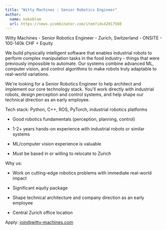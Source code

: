 ```yaml
---
title: "Witty Machines : Senior Robotics Engineer"
author:
  name: kekeblom
  url: https://news.ycombinator.com/item?id=42017588
---
```

Witty Machines - Senior Robotics Engineer - Zurich, Switzerland - ONSITE - 100-140k CHF + Equity

We build physically intelligent software that enables industrial robots to perform complex manipulation tasks in the food industry - things that were previously impossible to automate. Our systems combine advanced ML, computer vision, and control algorithms to make robots truly adaptable to real-world variations.

We&#x27;re looking for a Senior Robotics Engineer to help architect and implement our core technology stack. You&#x27;ll work directly with industrial robots, design perception and control systems, and help shape our technical direction as an early employee.

Tech stack: Python, C++, ROS, PyTorch, industrial robotics platforms

- Good robotics fundamentals (perception, planning, control)

- 1-2+ years hands-on experience with industrial robots or similar systems

- ML&#x2F;computer vision experience is valuable

- Must be based in or willing to relocate to Zurich

Why us:

- Work on cutting-edge robotics problems with immediate real-world impact

- Significant equity package

- Shape technical architecture and company direction as an early employee

- Central Zurich office location

Apply: join@witty-machines.com
<JobApplication />
